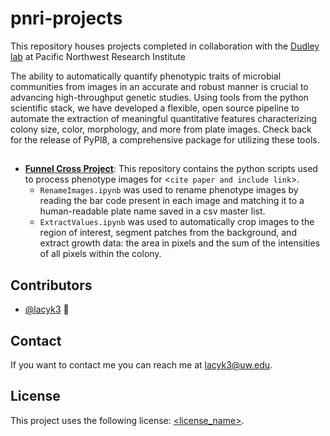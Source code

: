 # pnri-projects

This repository houses projects completed in collaboration with the [Dudley lab](https://www.pnri.org/research/labs/dudley-lab/) at Pacific Northwest Research Institute

The ability to automatically quantify phenotypic traits of microbial communities from images in an accurate and robust manner is crucial to advancing high-throughput genetic studies. Using tools from the python scientific stack, we have developed a flexible, open source pipeline to automate the extraction of meaningful quantitative features characterizing colony size, color, morphology, and more from plate images. Check back for the release of PyPl8, a comprehensive package for utilizing these tools.

##

* [**Funnel Cross Project**](https://github.com/lacyk3/pnri-projects/edit/Image-Analysis-Demos/README.md): This repository contains the python scripts used to process phenotype images for <`cite paper and include link`>. 
  - `RenameImages.ipynb` was used to rename phenotype images by reading the bar code present in each image and matching it to a human-readable plate name saved in a csv master list.
  - `ExtractValues.ipynb` was used to automatically crop images to the region of interest, segment patches from the background, and extract growth data: the area in pixels and the sum of the intensities of all pixels within the colony. 



## Contributors

* [@lacyk3](https://github.com/lacyk3) 📖

## Contact

If you want to contact me you can reach me at <lacyk3@uw.edu>.

## License
<!--- If you're not sure which open license to use see https://choosealicense.com/--->

This project uses the following license: [<license_name>](<link>).
